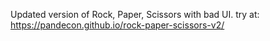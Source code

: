 Updated version of Rock, Paper, Scissors with bad UI.
try at: https://pandecon.github.io/rock-paper-scissors-v2/

